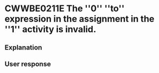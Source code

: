 # CWWBE0211E The ''0'' ''to'' expression in the assignment in the ''1'' activity is invalid.

## Explanation

## User response